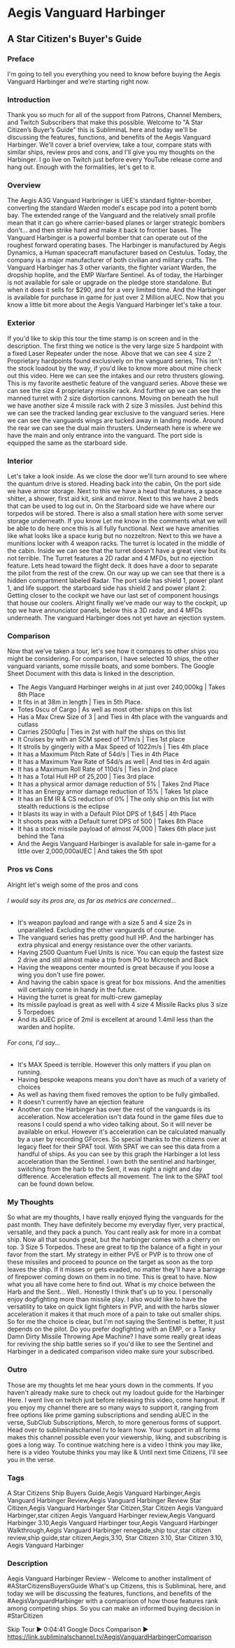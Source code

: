 # Aegis Vanguard Harbinger
## A Star Citizen's Buyer's Guide

### Preface
I'm going to tell you everything you need to know before buying the Aegis Vanguard Harbinger and we’re starting right now.

### Introduction
Thank you so much for all of the support from Patrons, Channel Members, and Twitch Subscribers that make this possible. Welcome to "A Star Citizen’s Buyer’s Guide" this is SubliminaL here and today we'll be discussing the features, functions, and benefits of the Aegis Vanguard Harbinger. We'll cover a brief overview, take a tour, compare stats with similar ships, review pros and cons, and I'll give you my thoughts on the Harbinger. I go live on Twitch just before every YouTube release come and hang out. Enough with the formalities, let's get to it.

[comment]: # (*New citizens, can use my referral code on screen or the link in the description to reserve their 5000aUEC in the PU, no pledge necessary.*)

### Overview
The Aegis A3G Vanguard Harbringer is UEE's standard fighter-bomber, converting the standard Warden model's escape pod into a potent bomb bay. The extended range of the Vanguard and the relatively small profile mean that it can go where carrier-based planes or larger strategic bombers don't… and then strike hard and make it back to frontier bases. The Vanguard Harbinger is a powerful bomber that can operate out of the roughest forward operating bases.
The Harbinger is manufactured by Aegis Dynamics, a Human spacecraft manufacturer based on Cestulus. Today, the company is a major manufacturer of both civilian and military crafts. The Vanguard Harbinger has 3 other variants, the fighter variant Warden, the dropship hoplite, and the EMP Warfare Sentinel.
As of today, the Harbinger is not available for sale or upgrade on the pledge store standalone. But when it does it sells for $290, and for a very limited time. And the Harbinger is available for purchase in game for just over 2 Million aUEC. Now that you know a little bit more about the Aegis Vanguard Harbinger let's take a tour.

[comment]: # ()

### Exterior
If you'd like to skip this tour the time stamp is on screen and in the description. The first thing we notice is the very large size 5 hardpoint with a fixed Laser Repeater under the nose. Above that we can see 4 size 2 Proprietary hardpoints found exclusively on the vanguard series, This isn't the stock loadout by the way, if you'd like to know more about mine check out this video. Here we can see the intakes and our retro thrusters glowing. This is my favorite aesthetic feature of the vanguard series. Above these we can see the size 4 proprietary missile rack. And further up we can see the manned turret with 2 size distortion cannons. Moving on beneath the hull we have another size 4 missile rack with 2 size 3 missiles. Just behind this we can see the tracked landing gear exclusive to the vanguard series. Here we can see the vanguards wings are tucked away in landing mode. Around the rear we can see the dual main thrusters. Underneath here is where we have the main and only entrance into the vanguard. The port side is equipped the same as the starboard side.

### Interior
Let's take a look inside. As we close the door we'll turn around to see where the quantum drive is stored. Heading back into the cabin, On the port side we have armor storage. Next to this we have a head that features, a space shitter, a shower, first aid kit, sink and mirror. Next to this we have 2 beds that can be used to log out in. On the Starboard side we have where our torpedos will be stored. There is also a small station here with some server storage underneath. If you know Let me know in the comments what we will be able to do here once this is all fully functional. Next we have amenities like what looks like a space kurig but no nozzeltron. Next to this we have a munitions locker with 4 weapon racks. The turret is located in the middle of the cabin. Inside we can see that the turret doesn't have a great view but its not terrible. The Turret features a 2D radar and 4 MFDs, but no ejection feature. Lets head toward the flight deck. It does have a door to separate the pilot from the rest of the crew. On our way up we can see that there is a hidden compartment labeled Radar. The port side has shield 1, power plant 1, and life support. the starboard side has shield 2 and power plant 2. Getting closer to the cockpit we have our last set of component housings that house our coolers. Alright finally we've made our way to the cockpit, up top we have annunciator panels, below this a 3D radar, and 4 MFDs underneath. The vanguard Harbinger does not yet have an ejection system.


### Comparison
Now that we’ve taken a tour, let's see how it compares to other ships you might be considering. For comparison, I have selected 10 ships, the other vanguard variants, some missile boats, and some bombers. The Google Sheet Document with this data is linked in the description.

* The Aegis Vanguard Harbinger weighs in at just over 240,000kg | Takes 8th Place
* It fits in at 38m in length | Ties in 5th Place.
* Totes 0scu of Cargo | As well as most other ships on this list
* Has a Max Crew Size of 3 | and Ties in 4th place with the vanguards and cutlass
* Carries 2500qfu | Ties in 2st with half the ships on this list
* It Cruises by with an SCM speed of 171m/s | Ties 1st place
* It strolls by gingerly with a Max Speed of 1022m/s | Ties 4th place
* It has a Maximum Pitch Rate of 54d/s | Ties in 4th Place
* It has a Maximum Yaw Rate of 54d/s as well | And ties in 4rd again
* It has a Maximum Roll Rate of 110d/s | Ties in 2nd place
* It has a Total Hull HP of 25,200 | Ties 3rd place
* It has a physical armor damage reduction of 5% | Takes 2nd Place
* It has an Energy armor damage reduction of 15% | Takes 1st place
* It has an EM IR & CS reduction of 0% | The only ship on this list with stealth reductions is the eclipse
* It blasts its way in with a Default Pilot DPS of 1,845 | 4th Place
* It shoots peas with a Default turret DPS of 500 | Takes 8th Place
* It has a stock missile payload of almost 74,000 | Takes 6th place just behind the Tana
* And the Aegis Vanguard Harbinger is available for sale in-game for a little over 2,000,000aUEC | And takes the 5th spot

### Pros vs Cons
Alright let's weigh some of the pros and cons
###### I would say its pros are, as far as metrics are concerned...
* It's weapon payload and range with a size 5 and 4 size 2s in unparalleled. Excluding the other vanguards of course.
* The vanguard series has pretty good hull HP. And the harbinger has extra physical and energy resistance over the other variants.
* Having 2500 Quantum Fuel Units is nice. You can equip the fastest size 2 drive and still almost make a trip from PO to Microtech and Back
* Having the weapons center mounted is great because if you loose a wing you don't use fire power.
* And having the cabin space is great for box missions. And the amenities will certainly come in handy in the future.
* Having the turret is great for multi-crew gameplay
* Its missile payload is great as well with 4 size 4 Missile Racks plus 3 size 5 Torpedoes
* And its aUEC price of 2mil is excellent at around 1.4mil less than the warden and hoplite.

###### For cons, I'd say...
* It's MAX Speed is terrible. However this only matters if you plan on running.
* Having bespoke weapons means you don't have as much of a variety of choices
* As well as having them fixed removes the option to be fully gimballed.
* It doesn't currently have an ejection feature
* Another con the Harbinger has over the rest of the vanguards is its acceleration. Now acceleration isn't data found in the game files due to reasons I could spend a who video talking about. So it will never be available on erkul. However it's acceleration can be calculated manually by a user by recording GForces. So special thanks to the citizens over at legacy fleet for their SPAT tool. With SPAT we can see this data from a handful of ships. As you can see by this graph the Harbinger a lot less acceleration than the Sentinel. I own both the sentinel and harbinger, switching from the harb to the Sent, it was night a night and day difference. Acceleration effects all movement. The link to the SPAT tool can be found down below.

### My Thoughts
So what are my thoughts, I have really enjoyed flying the vanguards for the past month. They have definitely become my everyday flyer, very practical, versatile, and they pack a punch. You cant really ask for more in a combat ship. Now all that sounds great, but the harbinger comes with a cherry on top. 3 Size 5 Torpedos. These are great to tip the balance of a fight in your favor from the start. My strategy in either PVE or PVP is to throw one of these missiles and proceed to pounce on the target as soon as the torp leaves the ship. If it misses or gets evaded, no matter they'll have a barrage of firepower coming down on them in no time. This is great to have. Now what you all have come here to find out. What is my choice between the Harb and the Sent... Well.. Honestly I think that's up to you. I personally enjoy dogfighting more than missile play. I also would like to have the versatility to take on quick light fighters in PVP, and with the harbs slower acceleration it makes it that much more of a pain to take out smaller ships. So for me the choice is clear, but I'm not saying the Sentinel is better, It just depends on the pilot. Do you prefer dogfighting with an EMP, or a Tanky Damn Dirty Missile Throwing Ape Machine? I have some really great ideas for reviving the ship battle series so if you'd like to see the Sentinel and Harbinger in a dedicated comparison video make sure your subscribed.

### Outro
Those are my thoughts let me hear yours down in the comments. If you haven't already make sure to check out my loadout guide for the Harbinger Here. I went live on twitch just before releasing this video, come hangout. If you enjoy my channel there are so many ways to support it, ranging from free options like prime gaming subscriptions and sending aUEC in the verse, SubClub Subscriptions, Merch, to more generous forms of support. Head over to subliminalschannel.tv to learn how. Your support in all forms makes this channel possible even your viewership, liking, and subscribing is goes a long way. To continue watching here is a video I think you may like, here is a video Youtube thinks you may like & Until next time Citizens, I'll see you in the verse.

### Tags
A Star Citizens Ship Buyers Guide,Aegis Vanguard Harbinger,Aegis Vanguard Harbinger Review,Aegis Vanguard Harbinger Review Star Citizen,Aegis Vanguard Harbinger Star Citizen,Star Citizen Aegis Vanguard Harbinger,star citizen Aegis Vanguard Harbinger review,Aegis Vanguard Harbinger 3.10,Aegis Vanguard Harbinger tour,Aegis Vanguard Harbinger Walkthrough,Aegis Vanguard Harbinger renegade,ship tour,star citizen review,ship guide,star citizen,Aegis,3.10, Star Citizen 3.10, Star Citizen 3.10, Aegis Vanguard Harbinger

### Description
Aegis Vanguard Harbinger Review - Welcome to another installment of #AStarCitizensBuyersGuide What's up Citizens, this is SubliminaL here, and today we will be discussing the features, functions, and benefits of the #AegisVanguardHarbinger with a comparison of how those features rank among competing ships. So you can make an informed buying decision in #StarCitizen

Skip Tour ► 0:04:41
Google Docs Comparison ► https://link.subliminalschannel.tv/AegisVanguardHarbingerComparison
